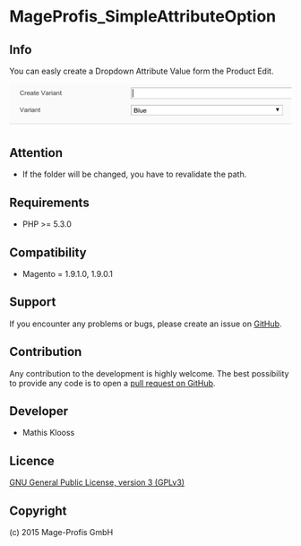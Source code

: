 MageProfis_SimpleAttributeOption
===================

Info
-----------
You can easly create a Dropdown Attribute Value form the Product Edit.

![Sample](https://raw.githubusercontent.com/mageprofis/MageProfis_SimpleAttributeOption/master/docs/info.png "Sample")

Attention
------------
- If the folder will be changed, you have to revalidate the path.

Requirements
------------
- PHP >= 5.3.0

Compatibility
-------------
- Magento = 1.9.1.0, 1.9.0.1

Support
-------
If you encounter any problems or bugs, please create an issue on [GitHub](https://github.com/mageprofis/MageProfis_SimpleAttributeOption/issues).

Contribution
------------
Any contribution to the development is highly welcome. The best possibility to provide any code is to open a [pull request on GitHub](https://help.github.com/articles/using-pull-requests).

Developer
---------
* Mathis Klooss

Licence
-------
[GNU General Public License, version 3 (GPLv3)](http://opensource.org/licenses/gpl-3.0)

Copyright
---------
(c) 2015 Mage-Profis GmbH